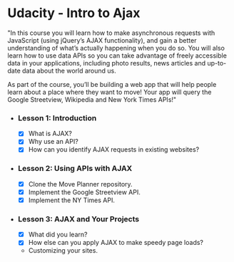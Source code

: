 # Udacity - Intro to Ajax

"In this course you will learn how to make asynchronous requests with JavaScript (using jQuery’s AJAX functionality), and gain a better understanding of what’s actually happening when you do so. You will also learn how to use data APIs so you can take advantage of freely accessible data in your applications, including photo results, news articles and up-to-date data about the world around us.

As part of the course, you’ll be building a web app that will help people learn about a place where they want to move! Your app will query the Google Streetview, Wikipedia and New York Times APIs!"

- ### Lesson 1: Introduction
  - [x] What is AJAX?
  - [x] Why use an API?
  - [x] How can you identify AJAX requests in existing websites?
  
- ### Lesson 2: Using APIs with AJAX
  - [x] Clone the Move Planner repository.
  - [x] Implement the Google Streetview API.
  - [x] Implement the NY Times API.
  
- ### Lesson 3: AJAX and Your Projects
  - [x] What did you learn?
  - [x] How else can you apply AJAX to make speedy page loads?
  - Customizing your sites.
